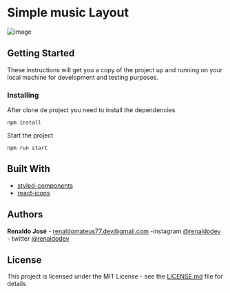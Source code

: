 # Simple music Layout

![image](https://user-images.githubusercontent.com/48330827/87477181-9c7dd700-c61f-11ea-8559-0e4f1f885e17.png)

## Getting Started

These instructions will get you a copy of the project up and running on your local machine for development and testing purposes.


### Installing

After clone de project you need to install the dependencies

```
npm install 
```
Start the project
```
npm run start
```
## Built With

* [styled-components](https://styled-components.com/) 
* [react-icons](https://github.com/react-icons/react-icons)


## Authors

**Renaldo José** - renaldomateus77.dev@gmail.com -instagram [@renaldodev](https://www.instagram.com/renaldo.rj) - twitter [@renaldodev](https://twitter.com/renaldodev)


## License

This project is licensed under the MIT License - see the [LICENSE.md](LICENSE.md) file for details
